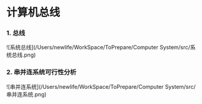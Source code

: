 # 计算机总线

### 1. 总线

![系统总线](/Users/newlife/WorkSpace/ToPrepare/Computer System/src/系统总线.png)

### 2. 串并连系统可行性分析

![串并连系统](/Users/newlife/WorkSpace/ToPrepare/Computer System/src/串并连系统.png)

